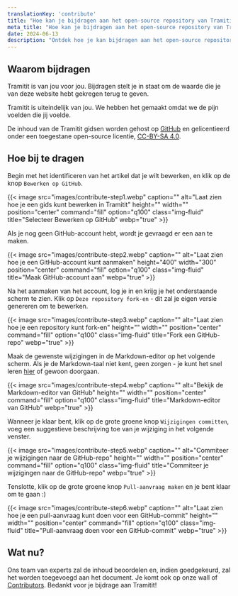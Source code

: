 ```yaml
---
translationKey: 'contribute'
title: "Hoe kan je bijdragen aan het open-source repository van Tramitit"
meta_title: "Hoe kan je bijdragen aan het open-source repository van Tramitit"
date: 2024-06-13
description: "Ontdek hoe je kan bijdragen aan het open-source repository van Tramitit door gebruik te maken van GitHub commit- en pull request-mechanismen"
---
```


## Waarom bijdragen

Tramitit is van jou voor jou. Bijdragen stelt je in staat om de waarde die je van deze website hebt gekregen terug te geven.

Tramitit is uiteindelijk van jou. We hebben het gemaakt omdat we de pijn voelden die jij voelde.

De inhoud van de Tramitit gidsen worden gehost op [GitHub](https://github.com/tramitit/guides) en gelicentieerd onder een toegestane
open-source licentie, [CC-BY-SA 4.0](https://creativecommons.org/licenses/by-sa/4.0/).

## Hoe bij te dragen

Begin met het identificeren van het artikel dat je wilt bewerken, en klik op de knop `Bewerken op GitHub`.

{{< image src="images/contribute-step1.webp" caption="" alt="Laat zien hoe je een gids kunt bewerken in Tramitit" height="" width="" position="center" command="fill" option="q100" class="img-fluid" title="Selecteer Bewerken op GitHub" webp="true" >}}

Als je nog geen GitHub-account hebt, wordt je gevraagd er een aan te maken.

{{< image src="images/contribute-step2.webp" caption="" alt="Laat zien hoe je een GitHub-account kunt aanmaken" height="400" width="300" position="center" command="fill" option="q100" class="img-fluid" title="Maak GitHub-account aan" webp="true" >}}

Na het aanmaken van het account, log je in en krijg je het onderstaande scherm te zien. Klik op `Deze repository fork-en` - dit zal je eigen versie genereren om te bewerken.

{{< image src="images/contribute-step3.webp" caption="" alt="Laat zien hoe je een repository kunt fork-en" height="" width="" position="center" command="fill" option="q100" class="img-fluid" title="Fork een GitHub-repo" webp="true" >}}

Maak de gewenste wijzigingen in de Markdown-editor op het volgende scherm. Als je de Markdown-taal niet kent, geen zorgen - je kunt het snel leren [hier](https://docs.github.com/en/get-started/writing-on-github/getting-started-with-writing-and-formatting-on-github/basic-writing-and-formatting-syntax) of gewoon doorgaan.

{{< image src="images/contribute-step4.webp" caption="" alt="Bekijk de Markdown-editor van GitHub" height="" width="" position="center" command="fill" option="q100" class="img-fluid" title="Markdown-editor van GitHub" webp="true" >}}

Wanneer je klaar bent, klik op de grote groene knop `Wijzigingen committen`, voeg een suggestieve beschrijving toe van je wijziging in het volgende venster.

{{< image src="images/contribute-step5.webp" caption="" alt="Commiteer je wijzigingen naar de GitHub-repo" height="" width="" position="center" command="fill" option="q100" class="img-fluid" title="Commiteer je wijzigingen naar de GitHub-repo" webp="true" >}}

Tenslotte, klik op de grote groene knop `Pull-aanvraag maken` en je bent klaar om te gaan :)

{{< image src="images/contribute-step6.webp" caption="" alt="Laat zien hoe je een pull-aanvraag kunt doen voor een GitHub-commit" height="" width="" position="center" command="fill" option="q100" class="img-fluid" title="Pull-aanvraag doen voor een GitHub-commit" webp="true" >}}

## Wat nu?

Ons team van experts zal de inhoud beoordelen en, indien goedgekeurd, zal het worden toegevoegd aan het document. Je komt ook op onze wall of [Contributors](/authors/). Bedankt voor je bijdrage aan Tramitit!